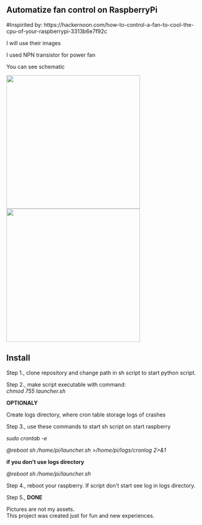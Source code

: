 <html>
<body>
<h2>Automatize fan control on RaspberryPi</h2>
<p>#Inspirited by: https://hackernoon.com/how-to-control-a-fan-to-cool-the-cpu-of-your-raspberrypi-3313b6e7f92c</p>

<p>I will use their images</p>
<p>I used NPN transistor for power fan</p>
<p>You can see schematic</p>
<img src="https://cdn-images-1.medium.com/max/1000/1*kD7Nv0KudnLL-9XKJe8t0w.png" width="350"/>

<img src="https://cdn-images-1.medium.com/max/800/1*l6cEydrQ4nQqauCKuhJi4w.png" width="350"/>

<h2>Install</h2>
<p>Step 1., clone repository and change path in sh script to start python script. </p>
<p>Step 2., make script executable with command:<br/><i> chmod 755 launcher.sh</i></p>
<p><b>OPTIONALY</b>
<p>Create logs directory, where cron table storage logs of crashes</p>
<p>Step 3., use these commands to start sh script on start raspberry</p>
<p><i>sudo crontab -e</p>
  <p>@reboot sh /home/pi/launcher.sh >/home/pi/logs/cronlog 2>&1</i></p>
  <p><b>if you don't use logs directory</b></p>
  <p><i>@reboot sh /home/pi/launcher.sh</i></p>
<p>Step 4., reboot your raspberry. If script don't start see log in logs directory.</p>

<p>Step 5., <b>DONE</b>


Pictures are not my assets.<br/>
This project was created just for fun and new experiences.
</body>
</html>
